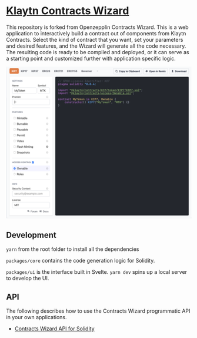 # [Klaytn Contracts Wizard](https://github.com/klaytn/klaytn-contracts-wizard.git)


This repository is forked from Openzepplin Contracts Wizard. This is a web application to interactively build a contract out of components from Klaytn Contracts. Select the kind of contract that you want, set your parameters and desired features, and the Wizard will generate all the code necessary. The resulting code is ready to be compiled and deployed, or it can serve as a starting point and customized further with application specific logic.

![](./tw-card.png)

## Development
`yarn` from the root folder to install all the dependencies 

`packages/core` contains the code generation logic for Solidity.

`packages/ui` is the interface built in Svelte. `yarn dev` spins up a local server to develop the UI.

## API

The following describes how to use the Contracts Wizard programmatic API in your own applications.

- [Contracts Wizard API for Solidity](packages/core/README.md)
